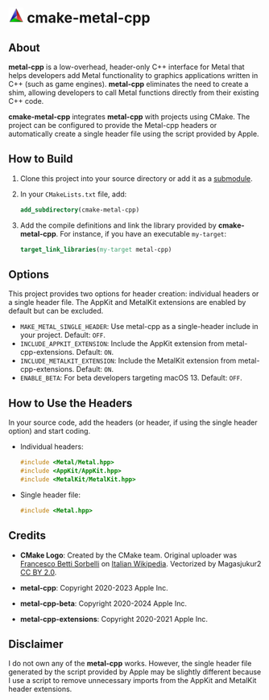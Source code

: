 # [<img src="/assets/cmake.svg" style="height:30px;" />](https://cmake.org "CMake") cmake-metal-cpp

## About

**metal-cpp** is a low-overhead, header-only C++ interface for Metal that helps developers add Metal functionality to graphics applications written in C++ (such as game engines). **metal-cpp** eliminates the need to create a shim, allowing developers to call Metal functions directly from their existing C++ code.

**cmake-metal-cpp** integrates **metal-cpp** with projects using CMake. The project can be configured to provide the Metal-cpp headers or automatically create a single header file using the script provided by Apple.

## How to Build

1. Clone this project into your source directory or add it as a [submodule](https://git-scm.com/book/en/v2/Git-Tools-Submodules).
2. In your `CMakeLists.txt` file, add:

    ```cmake
    add_subdirectory(cmake-metal-cpp)
    ```

3. Add the compile definitions and link the library provided by **cmake-metal-cpp**. For instance, if you have an executable `my-target`:

    ```cmake
    target_link_libraries(my-target metal-cpp)
    ```

## Options

This project provides two options for header creation: individual headers or a single header file. The AppKit and MetalKit extensions are enabled by default but can be excluded.

- `MAKE_METAL_SINGLE_HEADER`: Use metal-cpp as a single-header include in your project. Default: `OFF`.
- `INCLUDE_APPKIT_EXTENSION`: Include the AppKit extension from metal-cpp-extensions. Default: `ON`.
- `INCLUDE_METALKIT_EXTENSION`: Include the MetalKit extension from metal-cpp-extensions. Default: `ON`.
- `ENABLE_BETA`: For beta developers targeting macOS 13. Default: `OFF`.

## How to Use the Headers

In your source code, add the headers (or header, if using the single header option) and start coding.

- Individual headers:

    ```cpp
    #include <Metal/Metal.hpp>
    #include <AppKit/AppKit.hpp>
    #include <MetalKit/MetalKit.hpp>
    ```

- Single header file:

    ```cpp
    #include <Metal.hpp>
    ```

## Credits

- **CMake Logo**: Created by the CMake team. Original uploader was [Francesco Betti Sorbelli](https://it.wikipedia.org/wiki/Utente:Francesco_Betti_Sorbelli) on [Italian Wikipedia](https://it.wikipedia.org/wiki/Pagina_principale). Vectorized by Magasjukur2 [CC BY 2.0](https://creativecommons.org/licenses/by/2.0/).

- **metal-cpp**: Copyright 2020-2023 Apple Inc.
- **metal-cpp-beta**: Copyright 2020-2024 Apple Inc.
- **metal-cpp-extensions**: Copyright 2020-2021 Apple Inc.

## Disclaimer

I do not own any of the **metal-cpp** works. However, the single header file generated by the script provided by Apple may be slightly different because I use a script to remove unnecessary imports from the AppKit and MetalKit header extensions.

